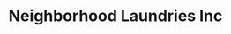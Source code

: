 ---
title: "Neighborhood Laundries Inc"
url: /indianapolis/neighborhood-laundries-inc/
shop: laundry
---
